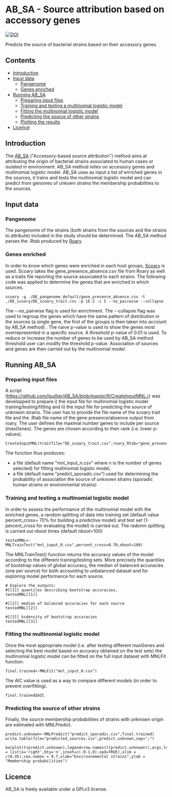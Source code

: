 AB_SA - Source attribution based on accessory genes
========
[![DOI](https://zenodo.org/badge/DOI/10.5281/zenodo.3507204.svg)](https://doi.org/10.5281/zenodo.3507204)

Predicts the source of bacterial strains based on their accessory genes.

## Contents
  * [Introduction](#introduction)
  * [Input data](#input-data)
    * [Pangenome](#pangenome)
    * [Genes enriched](#genes-enriched)
  * [Running AB_SA](#running-ab_sa)
    * [Preparing input files](#preparing-inpu-files)
    * [Training and testing a multinomial logistic model](#training-and-testing)
    * [Fitting the multinomial logistic model](#fitting-MNL)
    * [Predicting the source of other strains](#predict)
    * [Plotting the results](#plotting)
  * [Licence](#licence)
  
## Introduction

The [AB_SA](https://github.com/lguillier/AB_SA) ("Accessory-based source attribution") method aims at attributing the origin of bacterial strains associated to human cases or isolated in environment. 
AB_SA method relies on accessory genes and multinomial logistic model. AB_SA uses as input a list of enriched genes in the sources, it trains and tests the multinomial logistic model and can predict from genomes of unkown strains the membership probabilities to the sources.  


## Input data

### Pangenome
The pangenome of the strains (both strains from the sources and the strains to attribute) included in the study should be determined. The AB_SA method parses the .Rtab produced by [Roary](http://sanger-pathogens.github.io/Roary). 

### Genes enriched
In order to know which genes were enriched in each host groups, [Scoary](https://github.com/AdmiralenOla/Scoary) is used. Scoary takes the gene_presence_absence.csv file from Roary as well as a traits file reporting the source associated to each strains. The following code was applied to determine the genes that are enriched in which sources.

```
scoary -g ./DE_pangenome_default/gene_presence_absence.csv -t ./DE_scoary/DE_scoary_trait.csv -p 1E-2 -c I --no_pairwise --collapse
```

The --no_pairwise flag is used for enrichment. The --collapse flag was used to regroup the genes which have the same pattern of distribution in the sources (a single gene, the first of the groups is then taken into accoiunt by AB_SA method) . The naive p-value is used to show the genes most overrepresented in a specific source. A threshold p-value of 0.01 is used. To reduce or increase the number of genes to be used by AB_SA method threshold user can modify the threshold p-value. Association of sources and genes are then carried out by the multinomial model.

## Running AB_SA

### Preparing input files

A script (https://github.com/lguillier/AB_SA/blob/master/R/CreateInputMNL.r) was developped to prepare i) the input file for multinomial logistic model training/testing/fitting and ii) the input file for predicting the source of unknwon strains. The user has to provide the file name of the scoary trait file and the .Rtab file name of the gene presence/absence output from roary. The user defines the maximal number genes to include per source (maxGenes). The genes are chosen according to their rank (i.e. lower p-values).  

````
CreateInputMNL(traitfile="DE_scoary_trait.csv",roary_Rtab="gene_presence_absence.Rtab",maxGenes=10)
````
The function thus produces:
- a file (default name "mnl_input_n.csv" where n is the number of genes selected) for fitting multinomial logistic model,
- a file (default name "predict_sporadic.csv") used for determining the probability of association  the source of unknown strains (sporadic human strains or environmental strains) 

### Training and testing a multinomial logistic model
 In order to assess the performance of the multinomial model with the enriched genes, a random splitting of data into training set (default value percent_cross= 70% for building a predictive model) and test set (1-percent_cross for evaluating the model) is carried out. The radonm splitting is carried out nboot times (default nboot=100)
 
````
testedMNL<-MNLTrainTest("mnl_input_0.csv",percent_cross=0.70,nboot=100)
````
The MNLTrainTest() function returns the accuracy values of the model according to the different training/testing sets. More precisely the quantiles of bootstrap  values of global accuracy, the median of balanced accuracies (one per source) for both accounting to unbalanced dataset and for exploring model performance for each source. 

````
# Explore the outputs:
#[[1]] quantiles describing bootstrap accuracies, 
testedMNL[[1]]

#[[2]] median of balanced accuracies for each source
testedMNL[[2]]

#[[3]] ksdensity of bootstrap accuracies 
testedMNL[[3]]
````

### Fitting the multinomial logistic model

Once the most appropriate model (i.e. after testing different maxGenes and selecting the best model based on accuracy obtained on the test sets) the multinomial logistic model can be fitted on the full input dataset with MNLFit function.
````
final.trained<-MNLFit("mnl_input_0.csv")
````

The AIC value is used as a way to compare different models (in order to prevent overfitting).

````
final.trained$AIC
````
### Predicting the source of other strains

Finally, the source membership probabilities of strains with unknown origin are estimated with MNLPredict.
````
predict.unknown<-MNLPredict("predict_sporadic.csv",final.trained)
write.table(file="predicted_sources.csv",predict.unknown,sep=";")

barplot(t(predict.unknown),legend=row.names(t(predict.unknown)),args.legend = list(x='right',bty='n',inset=c(-0.1,0),xpd=TRUE),xlim = c(0,45),cex.names = 0.7,xlab="Environnemental strains",ylab = "Membership probabilities")
````


## Licence

AB_SA is freely available under a GPLv3 license.
